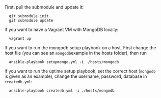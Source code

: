 First, pull the submodule and update it:

      git submodule init
      git submodule update

If you want to have a Vagrant VM with MongoDB locally:

      vagrant up

If you want to run the mongodb setup playbook on a host. First change the host file (you can see an `mongodb`example in the hosts folder), then run

      ansible-playbook setupmongo.yml -i ./hosts/mongodb

If you want to run the uptime setup playbook, set the correct host (`mongodb` is given as an example), change the username, password, database in `createdb.yml`:

      ansible-playbook createdb.yml -i ./hosts/mongodb